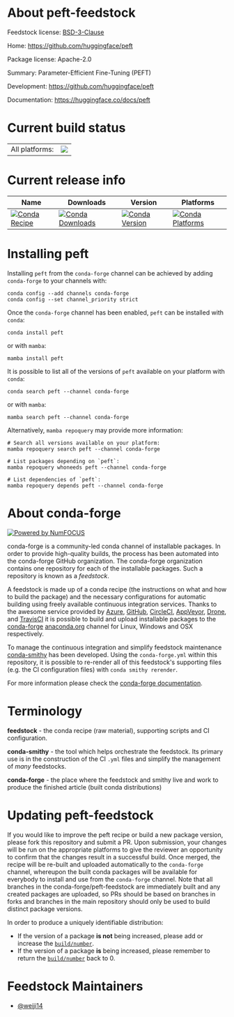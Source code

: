 About peft-feedstock
====================

Feedstock license: [BSD-3-Clause](https://github.com/conda-forge/peft-feedstock/blob/main/LICENSE.txt)

Home: https://github.com/huggingface/peft

Package license: Apache-2.0

Summary: Parameter-Efficient Fine-Tuning (PEFT)

Development: https://github.com/huggingface/peft

Documentation: https://huggingface.co/docs/peft

Current build status
====================


<table><tr><td>All platforms:</td>
    <td>
      <a href="https://dev.azure.com/conda-forge/feedstock-builds/_build/latest?definitionId=19050&branchName=main">
        <img src="https://dev.azure.com/conda-forge/feedstock-builds/_apis/build/status/peft-feedstock?branchName=main">
      </a>
    </td>
  </tr>
</table>

Current release info
====================

| Name | Downloads | Version | Platforms |
| --- | --- | --- | --- |
| [![Conda Recipe](https://img.shields.io/badge/recipe-peft-green.svg)](https://anaconda.org/conda-forge/peft) | [![Conda Downloads](https://img.shields.io/conda/dn/conda-forge/peft.svg)](https://anaconda.org/conda-forge/peft) | [![Conda Version](https://img.shields.io/conda/vn/conda-forge/peft.svg)](https://anaconda.org/conda-forge/peft) | [![Conda Platforms](https://img.shields.io/conda/pn/conda-forge/peft.svg)](https://anaconda.org/conda-forge/peft) |

Installing peft
===============

Installing `peft` from the `conda-forge` channel can be achieved by adding `conda-forge` to your channels with:

```
conda config --add channels conda-forge
conda config --set channel_priority strict
```

Once the `conda-forge` channel has been enabled, `peft` can be installed with `conda`:

```
conda install peft
```

or with `mamba`:

```
mamba install peft
```

It is possible to list all of the versions of `peft` available on your platform with `conda`:

```
conda search peft --channel conda-forge
```

or with `mamba`:

```
mamba search peft --channel conda-forge
```

Alternatively, `mamba repoquery` may provide more information:

```
# Search all versions available on your platform:
mamba repoquery search peft --channel conda-forge

# List packages depending on `peft`:
mamba repoquery whoneeds peft --channel conda-forge

# List dependencies of `peft`:
mamba repoquery depends peft --channel conda-forge
```


About conda-forge
=================

[![Powered by
NumFOCUS](https://img.shields.io/badge/powered%20by-NumFOCUS-orange.svg?style=flat&colorA=E1523D&colorB=007D8A)](https://numfocus.org)

conda-forge is a community-led conda channel of installable packages.
In order to provide high-quality builds, the process has been automated into the
conda-forge GitHub organization. The conda-forge organization contains one repository
for each of the installable packages. Such a repository is known as a *feedstock*.

A feedstock is made up of a conda recipe (the instructions on what and how to build
the package) and the necessary configurations for automatic building using freely
available continuous integration services. Thanks to the awesome service provided by
[Azure](https://azure.microsoft.com/en-us/services/devops/), [GitHub](https://github.com/),
[CircleCI](https://circleci.com/), [AppVeyor](https://www.appveyor.com/),
[Drone](https://cloud.drone.io/welcome), and [TravisCI](https://travis-ci.com/)
it is possible to build and upload installable packages to the
[conda-forge](https://anaconda.org/conda-forge) [anaconda.org](https://anaconda.org/)
channel for Linux, Windows and OSX respectively.

To manage the continuous integration and simplify feedstock maintenance
[conda-smithy](https://github.com/conda-forge/conda-smithy) has been developed.
Using the ``conda-forge.yml`` within this repository, it is possible to re-render all of
this feedstock's supporting files (e.g. the CI configuration files) with ``conda smithy rerender``.

For more information please check the [conda-forge documentation](https://conda-forge.org/docs/).

Terminology
===========

**feedstock** - the conda recipe (raw material), supporting scripts and CI configuration.

**conda-smithy** - the tool which helps orchestrate the feedstock.
                   Its primary use is in the construction of the CI ``.yml`` files
                   and simplify the management of *many* feedstocks.

**conda-forge** - the place where the feedstock and smithy live and work to
                  produce the finished article (built conda distributions)


Updating peft-feedstock
=======================

If you would like to improve the peft recipe or build a new
package version, please fork this repository and submit a PR. Upon submission,
your changes will be run on the appropriate platforms to give the reviewer an
opportunity to confirm that the changes result in a successful build. Once
merged, the recipe will be re-built and uploaded automatically to the
`conda-forge` channel, whereupon the built conda packages will be available for
everybody to install and use from the `conda-forge` channel.
Note that all branches in the conda-forge/peft-feedstock are
immediately built and any created packages are uploaded, so PRs should be based
on branches in forks and branches in the main repository should only be used to
build distinct package versions.

In order to produce a uniquely identifiable distribution:
 * If the version of a package **is not** being increased, please add or increase
   the [``build/number``](https://docs.conda.io/projects/conda-build/en/latest/resources/define-metadata.html#build-number-and-string).
 * If the version of a package **is** being increased, please remember to return
   the [``build/number``](https://docs.conda.io/projects/conda-build/en/latest/resources/define-metadata.html#build-number-and-string)
   back to 0.

Feedstock Maintainers
=====================

* [@weiji14](https://github.com/weiji14/)

